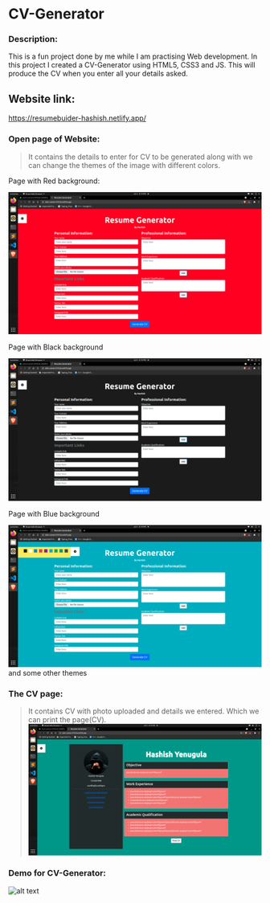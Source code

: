 # CV-Generator

### Description:
This is a fun project done by me while I am practising Web development. In this project I created a CV-Generator using HTML5, CSS3 and JS. This will produce the CV when you enter all your details asked.

## Website link: 
https://resumebuider-hashish.netlify.app/

### Open page of Website:
>It contains the details to enter for CV to be generated along with we can change the themes of the image with different colors.


Page with Red background:

![alt text](https://github.com/Hashish-y/CV-Generator/blob/22be212323f31f29530221c649fda12cf2490087/Output/red.png)

Page with Black background

![alt text](https://github.com/Hashish-y/CV-Generator/blob/22be212323f31f29530221c649fda12cf2490087/Output/black.png)

Page with Blue background

![alt text](https://github.com/Hashish-y/CV-Generator/blob/22be212323f31f29530221c649fda12cf2490087/Output/blue.png)
and some other themes 

### The CV page: 
>It contains CV with photo uploaded and details we entered. Which we can print the page(CV).
![alt text](https://github.com/Hashish-y/CV-Generator/blob/22be212323f31f29530221c649fda12cf2490087/Output/output.png)

### Demo for CV-Generator: 

![alt text](https://github.com/Hashish-y/CV-Generator/blob/8a4e1274fe859bfa611d353a90b89b0bb4ca49ce/Output/demo.gif)
